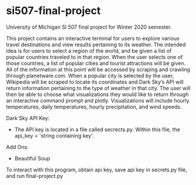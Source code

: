 # si507-final-project
University of Michigan SI 507 final project for Winter 2020 semester. 

This project contains an interactive terminal for users to explore various travel destinations and view results pertaining to its weather. The intended idea is for users to select a region of the world, and be given a list of popular countries traveled to in that region. When the user selects one of those countries, a list of popular cities and tourist attractions will be given. All of the information at this point will be accessed by scraping and crawling through planetware.com. When a popular city is selected by the user, Wikipedia will be scraped to locate its coordinates and Dark Sky’s API will return information pertaining to the type of weather in that city. The user will then be able to choose what visualizations they would like to return through an interactive command prompt and plotly. Visualizations will include hourly temperatures, daily temperatures, hourly precipitation, and wind speeds. 

Dark Sky API Key:
- The API key is located in a file called secrects.py. Within this file, the api_key = 'string containing key'.

Add Ons:
- Beautiful Soup

To interact with this program, obtain api key, save api key in secrets.py file, and run final-project.py
